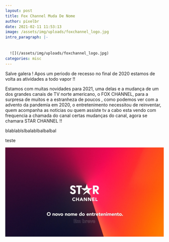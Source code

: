 ```yaml
---
layout: post
title: Fox Channel Muda De Nome
author: pixelbr
date: 2021-02-11 11:53:13
image: /assets/img/uploads/foxchannel_logo.jpg
intro_paragraph: |-
  

  ![](/assets/img/uploads/foxchannel_logo.jpg)
categories: misc
---
```


Salve galera ! Apos um periodo de recesso no final de 2020 estamos de volta as atividades a todo vapor !!

Estamos com muitas novidades para 2021, uma delas e a mudança de um dos grandes canais de TV norte americano, o FOX CHANNEL, para a surpresa de muitos e a estranheza de poucos , 
como podemos ver com a advento da pandemia em 2020, o entretenimento necessitou de reinventar, quem acompanha as noticias ou quem assiste tv a cabo esta vendo com frequencia a chamada do canal
certas mudanças do canal, agora se chamara STAR CHANNEL !!

blablablslbalablbalbalbal


teste

![Netlify CMS Screenshot](/assets/img/uploads/starchannel_chamada.jpg)

